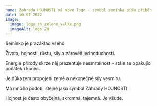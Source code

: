 ```yaml
---
name: Zahrada HOJNOSTI má nové logo - symbol semínka píše příběh
date: 10-07-2022
image:
  image: logo_zh_zelene_velke.png
  imageAlt: logo ZH
---
```

Semínko je prazáklad všeho.

Života, hojnosti, růstu, síly a zároveň jednoduchosti.

Energie přírody skrze něj prezentuje nesmrtelnost - stále se opakující počátek i konec.

Je důkazem propojení země a nekonečné síly vesmíru.

Má mnoho podob, stejně jako symbol Zahrady HOJNOSTI

Hojnost je často obyčejná, skromná, tajemná.  Je všude.